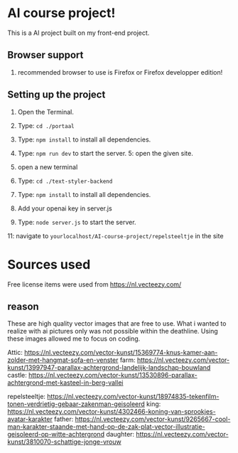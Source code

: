 # AI course project!
This is a AI project built on my front-end project.

## Browser support
1. recommended browser to use is Firefox or Firefox developper edition!

## Setting up the project

1. Open the Terminal.
2. Type: `cd ./portaal`
3. Type: `npm install` to install all dependencies.
4. Type: `npm run dev` to start the server.
5: open the given site.

6. open a new terminal
7. Type: `cd ./text-styler-backend`
8. Type: `npm install` to install all dependencies.
9.  Add your openai key in server.js
10. Type: `node server.js` to start the server.

11: navigate to `yourlocalhost/AI-course-project/repelsteeltje` in the site

# Sources used

Free license items were used from https://nl.vecteezy.com/ 

## reason
These are high quality vector images that are free to use. 
What i wanted to realize with ai pictures only was not possible within the deathline.
Using these images allowed me to focus on coding.

Attic: https://nl.vecteezy.com/vector-kunst/15369774-knus-kamer-aan-zolder-met-hangmat-sofa-en-venster
farm: https://nl.vecteezy.com/vector-kunst/13997947-parallax-achtergrond-landelijk-landschap-bouwland
castle: https://nl.vecteezy.com/vector-kunst/13530896-parallax-achtergrond-met-kasteel-in-berg-vallei

repelsteeltje: https://nl.vecteezy.com/vector-kunst/18974835-tekenfilm-tonen-verdrietig-gebaar-zakenman-geisoleerd
king: https://nl.vecteezy.com/vector-kunst/4302466-koning-van-sprookjes-avatar-karakter
father: https://nl.vecteezy.com/vector-kunst/9265667-cool-man-karakter-staande-met-hand-op-de-zak-plat-vector-illustratie-geisoleerd-op-witte-achtergrond
daughter: https://nl.vecteezy.com/vector-kunst/3810070-schattige-jonge-vrouw
